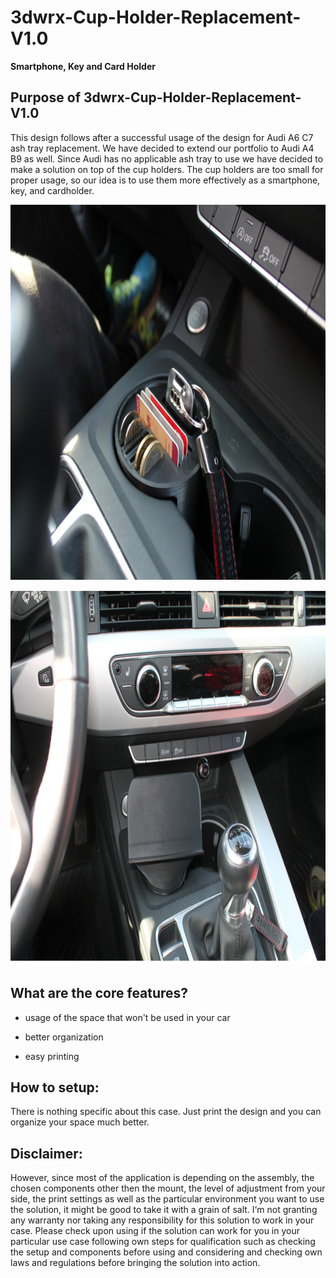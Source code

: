 # 3dwrx-Cup-Holder-Replacement-V1.0
**Smartphone, Key and Card Holder**

## Purpose of 3dwrx-Cup-Holder-Replacement-V1.0
This design follows after a successful usage of the design for Audi A6 C7 ash tray replacement. We have decided to extend our portfolio to Audi A4 B9 as well. 
Since Audi has no applicable ash tray to use we have decided to make a solution on top of the cup holders.
The cup holders are too small for proper usage, so our idea is to use them more effectively as a smartphone, key, and cardholder.


<p align="center">
  <img 
    width="800"
    height="600"
    src="https://github.com/thomaszipf/3dwrx-Audi-A4-B9-Cup-Holder-Replacement-V1/blob/main/Images/Cup-Holder-Replacement-5.PNG"
  >
</p>



<p align="center">
  <img 
    width="800"
    height="600"
    src="https://github.com/thomaszipf/3dwrx-Audi-A4-B9-Cup-Holder-Replacement-V1/blob/main/Images/Cup-Holder-Replacement-2.PNG"
  >
</p>

## What are the core features?

- usage of the space that won't be used in your car

- better organization

- easy printing

## How to setup:

There is nothing specific about this case. Just print the design and you can organize your space much better.

## Disclaimer:
However, since most of the application is depending on the assembly, the chosen components other then the mount, the level of adjustment from your side, the print settings as well as the particular environment you want to use the solution, it might be good to take it with a grain of salt. I‘m not granting any warranty nor taking any responsibility for this solution to work in your case. Please check upon using if the solution can work for you in your particular use case following own steps for qualification such as checking the setup and components before using and considering and checking own laws and regulations before bringing the solution into action.



